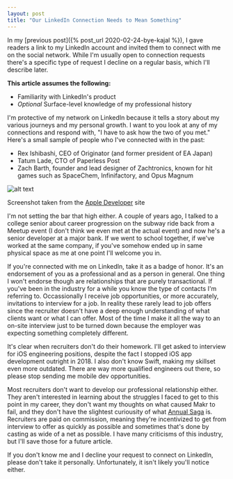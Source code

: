 ```yaml
---
layout: post
title: "Our LinkedIn Connection Needs to Mean Something"
---
```


In my [previous post]({% post_url 2020-02-24-bye-kajal %}), I gave readers a link to my LinkedIn account and invited them to connect with me on the social network. While I'm usually open to connection requests there's a specific type of request I decline on a regular basis, which I'll describe later.

**This article assumes the following:**
- Familiarity with LinkedIn's product
- _Optional_ Surface-level knowledge of my professional history

I'm protective of my network on LinkedIn because it tells a story about my various journeys and my personal growth. I want to you look at any of my connections and respond with, "I have to ask how the two of you met." Here's a small sample of people who I've connected with in the past:

- Rex Ishibashi, CEO of Originator (and former president of EA Japan)
- Tatum Lade, CTO of Paperless Post
- Zach Barth, founder and lead designer of Zachtronics, known for hit games such as SpaceChem, Infinifactory, and Opus Magnum

![alt text](https://cdn-blog.dandelarosa.net/2020/post_6/1.png "Rex Ishibashi, CEO, Originator")

Screenshot taken from the [Apple Developer](https://developer.apple.com/videos/play/insights/108/) site

I'm not setting the bar that high either. A couple of years ago, I talked to a college senior about career progression on the subway ride back from a Meetup event (I don't think we even met at the actual event) and now he's a senior developer at a major bank. If we went to school together, if we've worked at the same company, if you've somehow ended up in same physical space as me at one point I'll welcome you in.

If you're connected with me on LinkedIn, take it as a badge of honor. It's an endorsement of you as a professional and as a person in general. One thing I won't endorse though are relationships that are purely transactional. If you've been in the industry for a while you know the type of contacts I'm referring to. Occassionally I receive job opportunities, or more accurately, invitations to interview for a job. In reality these rarely lead to job offers since the recruiter doesn't have a deep enough understanding of what clients want or what I can offer. Most of the time I make it all the way to an on-site interview just to be turned down because the employer was expecting something completely different.

It's clear when recruiters don't do their homework. I'll get asked to interview for iOS engineering positions, despite the fact I stopped iOS app development outright in 2018. I also don't know Swift, making my skillset even more outdated. There are way more qualified engineers out there, so please stop sending me mobile dev opportunities.

Most recruiters don't want to develop our professional relationship either. They aren't interested in learning about the struggles I faced to get to this point in my career, they don't want my thoughts on what caused Makr to fail, and they don't have the slightest curiousity of what [Annual Saga](https://www.annualsaga.com) is. Recruiters are paid on commission, meaning they're incentivized to get from interview to offer as quickly as possible and sometimes that's done by casting as wide of a net as possible. I have many criticisms of this industry, but I'll save those for a future article.

If you don't know me and I decline your request to connect on LinkedIn, please don't take it personally. Unfortunately, it isn't likely you'll notice either.
